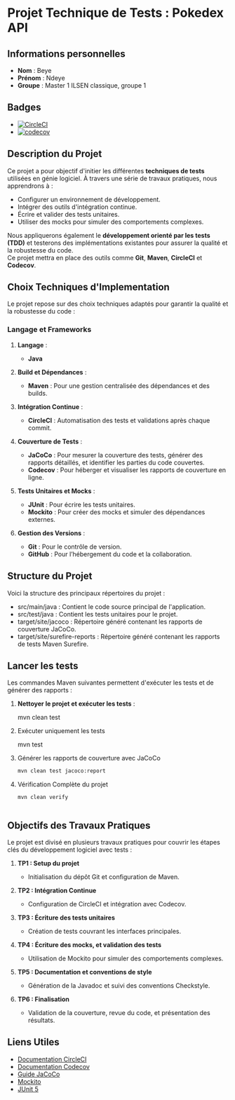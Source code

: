 # Projet Technique de Tests : Pokedex API

## Informations personnelles


- **Nom** : Beye
- **Prénom** : Ndeye
- **Groupe** : Master 1 ILSEN classique, groupe 1



## Badges

- [![CircleCI](https://dl.circleci.com/status-badge/img/gh/Ndeye-Beye/ceri-m1-techniques-de-test/tree/master.svg?style=svg)](https://dl.circleci.com/status-badge/redirect/gh/Ndeye-Beye/ceri-m1-techniques-de-test/tree/master)
- [![codecov](https://codecov.io/gh/Ndeye-Beye/ceri-m1-techniques-de-test/graph/badge.svg?token=HPB0N67IYG)](https://codecov.io/gh/Ndeye-Beye/ceri-m1-techniques-de-test)



## Description du Projet

Ce projet a pour objectif d'initier les différentes **techniques de tests** utilisées en génie logiciel.
À travers une série de travaux pratiques, nous apprendrons à :

- Configurer un environnement de développement.
- Intégrer des outils d'intégration continue.
- Écrire et valider des tests unitaires.
- Utiliser des mocks pour simuler des comportements complexes.

Nous appliquerons également le **développement orienté par les tests (TDD)** et testerons des implémentations existantes pour assurer la qualité et la robustesse du code.  
Ce projet mettra en place des outils comme **Git**, **Maven**, **CircleCI** et **Codecov**.



## Choix Techniques d'Implementation

Le projet repose sur des choix techniques adaptés pour garantir la qualité et la robustesse du code :


### Langage et Frameworks

1. **Langage** :
   - **Java** 


2. **Build et Dépendances** :
   - **Maven** : Pour une gestion centralisée des dépendances et des builds.


3. **Intégration Continue** :
   - **CircleCI** : Automatisation des tests et validations après chaque commit.


4. **Couverture de Tests** :
   - **JaCoCo** : Pour mesurer la couverture des tests, générer des rapports détaillés, et identifier les parties du code couvertes.
   - **Codecov** : Pour héberger et visualiser les rapports de couverture en ligne.


5. **Tests Unitaires et Mocks** :
   - **JUnit** : Pour écrire les tests unitaires.
   - **Mockito** : Pour créer des mocks et simuler des dépendances externes.


6. **Gestion des Versions** :
   - **Git** : Pour le contrôle de version.
   - **GitHub** : Pour l’hébergement du code et la collaboration.



## Structure du Projet


Voici la structure des principaux répertoires du projet :

- src/main/java : Contient le code source principal de l'application.
- src/test/java : Contient les tests unitaires pour le projet.
- target/site/jacoco : Répertoire généré contenant les rapports de couverture JaCoCo.
- target/site/surefire-reports : Répertoire généré contenant les rapports de tests Maven Surefire.


## Lancer les tests
Les commandes Maven suivantes permettent d'exécuter les tests et de générer des rapports :

1.  **Nettoyer le projet et exécuter les tests** :
   
     mvn clean test
     
2. Exécuter uniquement les tests
  
    mvn test
    
3. Générer les rapports de couverture avec JaCoCo
    ```bash
    mvn clean test jacoco:report
     ```
4. Vérification Complète du projet
    ```bash
    mvn clean verify
    


## Objectifs des Travaux Pratiques


Le projet est divisé en plusieurs travaux pratiques pour couvrir les étapes clés du développement logiciel avec tests :

1. **TP1 : Setup du projet**
   - Initialisation du dépôt Git et configuration de Maven.

2. **TP2 : Intégration Continue**
   - Configuration de CircleCI et intégration avec Codecov.

3. **TP3 : Écriture des tests unitaires**
   - Création de tests couvrant les interfaces principales.

4. **TP4 : Écriture des mocks, et validation des tests**
   - Utilisation de Mockito pour simuler des comportements complexes.

5. **TP5 : Documentation et conventions de style**
   - Génération de la Javadoc et suivi des conventions Checkstyle.

6. **TP6 : Finalisation**
   - Validation de la couverture, revue du code, et présentation des résultats.


## Liens Utiles

- [Documentation CircleCI](https://circleci.com/docs/)
- [Documentation Codecov](https://docs.codecov.com/)
- [Guide JaCoCo](https://www.eclemma.org/jacoco/)
- [Mockito](https://site.mockito.org/)
- [JUnit 5](https://junit.org/junit5/)
